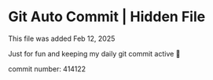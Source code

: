 # Git Auto Commit | Hidden File

This file was added Feb 12, 2025

Just for fun and keeping my daily git commit active 🤪

commit number: 414122
